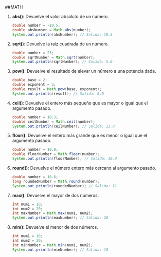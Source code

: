 ##MATH

1. **abs()**: Devuelve el valor absoluto de un número.

    ```java
    double number = -10.5;
    double absNumber = Math.abs(number);
    System.out.println(absNumber); // Salida: 10.5
    ```
2. **sqrt()**: Devuelve la raíz cuadrada de un número.

    ```java
    double number = 25;
    double sqrtNumber = Math.sqrt(number);
    System.out.println(sqrtNumber); // Salida: 5.0
    ```
3. **pow()**: Devuelve el resultado de elevar un número a una potencia dada.

    ```java
    double base = 2;
    double exponent = 3;
    double result = Math.pow(base, exponent);
    System.out.println(result); // Salida: 8.0
    ```
4. **ceil()**: Devuelve el entero más pequeño que es mayor o igual que el argumento pasado.

    ```java
    double number = 10.3;
    double ceilNumber = Math.ceil(number);
    System.out.println(ceilNumber); // Salida: 11.0
    ```
5. **floor()**: Devuelve el entero más grande que es menor o igual que el argumento pasado.

    ```java
    double number = 10.9;
    double floorNumber = Math.floor(number);
    System.out.println(floorNumber); // Salida: 10.0
    ```
6. **round()**: Devuelve el número entero más cercano al argumento pasado.

    ```java
    double number = 10.6;
    long roundedNumber = Math.round(number);
    System.out.println(roundedNumber); // Salida: 11
    ```
7. **max()**: Devuelve el mayor de dos números.

    ```java
    int num1 = 10;
    int num2 = 20;
    int maxNumber = Math.max(num1, num2);
    System.out.println(maxNumber); // Salida: 20
    ```
8. **min()**: Devuelve el menor de dos números.

    ```java
    int num1 = 10;
    int num2 = 20;
    int minNumber = Math.min(num1, num2);
    System.out.println(minNumber); // Salida: 10
    ```
